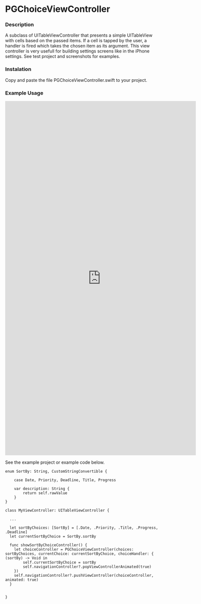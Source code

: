 # PGChoiceViewController

### Description

A subclass of UITableViewController that presents a simple UITableView with cells based on the passed items.
If a cell is tapped by the user, a handler is fired which takes the chosen item as its argument.
This view controller is very usefull for building settings screens like in the iPhone settings.
See test project and screenshots for examples.

### Instalation

Copy and paste the file PGChoiceViewController.swift to your project.

### Example Usage

<iframe src="http://gfycat.com/ifr/UncomfortableDeterminedHypacrosaurus" frameborder="0" scrolling="no" width="616" height="1144" style="-webkit-backface-visibility: hidden;-webkit-transform: scale(1);" ></iframe>

See the example project or example code below.

```
enum SortBy: String, CustomStringConvertible {

    case Date, Priority, Deadline, Title, Progress

    var description: String {
        return self.rawValue
    }
}

class MyViewController: UITableViewController {

  ...

  let sortByChoices: [SortBy] = [.Date, .Priority, .Title, .Progress, .Deadline]
  let currentSortByChoice = SortBy.sortBy

  func showSortByChoiceController() {
    let choiceController = PGChoiceViewController(choices: sortByChoices, currentChoice: currentSortByChoice, choiceHandler: { (sortBy) -> Void in
        self.currentSortByChoice = sortBy
        self.navigationController?.popViewControllerAnimated(true)
    })
    self.navigationController?.pushViewController(choiceController, animated: true)
  }


}

```
